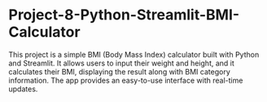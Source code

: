 # Project-8-Python-Streamlit-BMI-Calculator
This project is a simple BMI (Body Mass Index) calculator built with Python and Streamlit. It allows users to input their weight and height, and it calculates their BMI, displaying the result along with BMI category information. The app provides an easy-to-use interface with real-time updates. 

